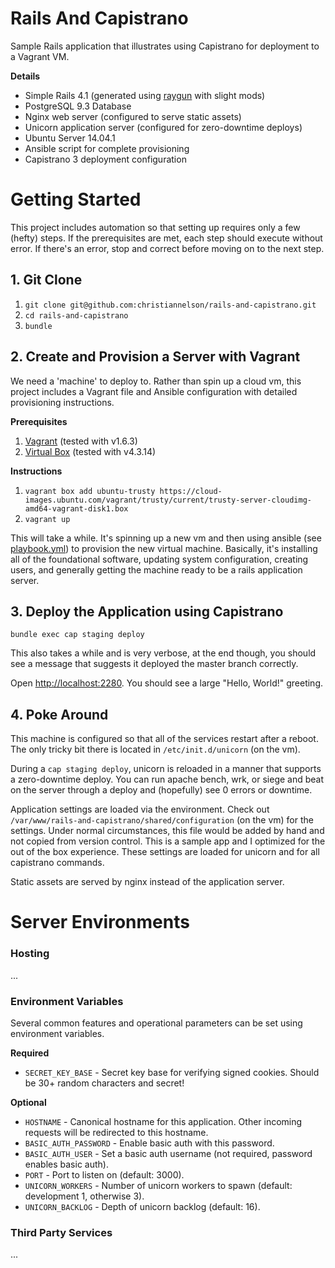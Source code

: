 # Rails And Capistrano

Sample Rails application that illustrates using Capistrano for deployment to a Vagrant VM.

**Details**
* Simple Rails 4.1 (generated using [raygun](https://github.com/carbonfive/raygun) with slight mods)
* PostgreSQL 9.3 Database
* Nginx web server (configured to serve static assets)
* Unicorn application server (configured for zero-downtime deploys)
* Ubuntu Server 14.04.1
* Ansible script for complete provisioning
* Capistrano 3 deployment configuration

# Getting Started

This project includes automation so that setting up requires only a few (hefty) steps. If the prerequisites are met,
each step should execute without error. If there's an error, stop and correct before moving on to the next step.

## 1. Git Clone

1. ``git clone git@github.com:christiannelson/rails-and-capistrano.git``
1. ``cd rails-and-capistrano``
1. ``bundle``

## 2. Create and Provision a Server with Vagrant

We need a 'machine' to deploy to. Rather than spin up a cloud vm, this project includes a Vagrant file and Ansible
configuration with detailed provisioning instructions.

**Prerequisites**

1. [Vagrant](https://www.vagrantup.com/) (tested with v1.6.3)
1. [Virtual Box](https://www.virtualbox.org/) (tested with v4.3.14)

**Instructions**

1. ``vagrant box add ubuntu-trusty https://cloud-images.ubuntu.com/vagrant/trusty/current/trusty-server-cloudimg-amd64-vagrant-disk1.box``
1. ``vagrant up``

This will take a while. It's spinning up a new vm and then using ansible (see [playbook.yml](provisioning/playbook.yml))
to provision the new virtual machine. Basically, it's installing all of the foundational software, updating
system configuration, creating users, and generally getting the machine ready to be a rails application server.

## 3. Deploy the Application using Capistrano

``bundle exec cap staging deploy``

This also takes a while and is very verbose, at the end though, you should see a message that suggests it deployed the
master branch correctly.

Open [http://localhost:2280](http://localhost:2280). You should see a large "Hello, World!" greeting.

## 4. Poke Around

This machine is configured so that all of the services restart after a reboot. The only tricky bit there is located in
``/etc/init.d/unicorn`` (on the vm).

During a ``cap staging deploy``, unicorn is reloaded in a manner that supports a zero-downtime deploy. You can run
apache bench, wrk, or siege and beat on the server through a deploy and (hopefully) see 0 errors or downtime.

Application settings are loaded via the environment. Check out ``/var/www/rails-and-capistrano/shared/configuration``
(on the vm) for the settings. Under normal circumstances, this file would be added by hand and not copied from version
control. This is a sample app and I optimized for the out of the box experience. These settings are loaded for unicorn
and for all capistrano commands.

Static assets are served by nginx instead of the application server.

# Server Environments

### Hosting

...

### Environment Variables

Several common features and operational parameters can be set using environment variables.

**Required**

* ```SECRET_KEY_BASE``` - Secret key base for verifying signed cookies. Should be 30+ random characters and secret!

**Optional**

* ```HOSTNAME``` - Canonical hostname for this application. Other incoming requests will be redirected to this hostname.
* ```BASIC_AUTH_PASSWORD``` - Enable basic auth with this password.
* ```BASIC_AUTH_USER``` - Set a basic auth username (not required, password enables basic auth).
* ```PORT``` - Port to listen on (default: 3000).
* ```UNICORN_WORKERS``` - Number of unicorn workers to spawn (default: development 1, otherwise 3).
* ```UNICORN_BACKLOG``` - Depth of unicorn backlog (default: 16).

### Third Party Services

...